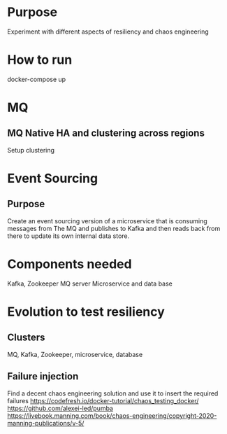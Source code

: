 # Purpose
Experiment with different aspects of resiliency and chaos engineering 

# How to run
docker-compose up

# MQ
## MQ Native HA and clustering across regions
Setup clustering

# Event Sourcing
## Purpose
Create an event sourcing version of a microservice that is consuming messages from
The MQ and publishes to Kafka and then reads back from there to update its own internal data store.


# Components needed
Kafka, Zookeeper
MQ server
Microservice and data base



# Evolution to test resiliency
## Clusters
MQ, Kafka, Zookeeper, microservice, database

## Failure injection
Find a decent chaos engineering solution and use it to insert the required failures
https://codefresh.io/docker-tutorial/chaos_testing_docker/
https://github.com/alexei-led/pumba
https://livebook.manning.com/book/chaos-engineering/copyright-2020-manning-publications/v-5/
